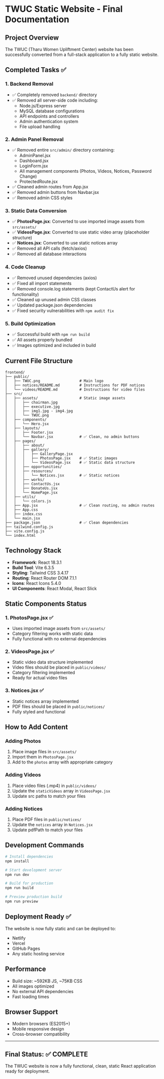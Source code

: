 # TWUC Static Website - Final Documentation

## Project Overview
The TWUC (Tharu Women Upliftment Center) website has been successfully converted from a full-stack application to a fully static website.

## Completed Tasks ✅

### 1. Backend Removal
- ✅ Completely removed `backend/` directory
- ✅ Removed all server-side code including:
  - Node.js/Express server
  - MySQL database configurations
  - API endpoints and controllers
  - Admin authentication system
  - File upload handling

### 2. Admin Panel Removal
- ✅ Removed entire `src/admin/` directory containing:
  - AdminPanel.jsx
  - Dashboard.jsx
  - LoginForm.jsx
  - All management components (Photos, Videos, Notices, Password Change)
  - ProtectedRoute.jsx
- ✅ Cleaned admin routes from App.jsx
- ✅ Removed admin buttons from Navbar.jsx
- ✅ Removed admin CSS styles

### 3. Static Data Conversion
- ✅ **PhotosPage.jsx**: Converted to use imported image assets from `src/assets/`
- ✅ **VideosPage.jsx**: Converted to use static video array (placeholder structure)
- ✅ **Notices.jsx**: Converted to use static notices array
- ✅ Removed all API calls (fetch/axios)
- ✅ Removed all database interactions

### 4. Code Cleanup
- ✅ Removed unused dependencies (axios)
- ✅ Fixed all import statements
- ✅ Removed console.log statements (kept ContactUs alert for functionality)
- ✅ Cleaned up unused admin CSS classes
- ✅ Updated package.json dependencies
- ✅ Fixed security vulnerabilities with `npm audit fix`

### 5. Build Optimization
- ✅ Successful build with `npm run build`
- ✅ All assets properly bundled
- ✅ Images optimized and included in build

## Current File Structure

```
frontend/
├── public/
│   ├── TWUC.png                  # Main logo
│   ├── notices/README.md         # Instructions for PDF notices
│   └── videos/README.md          # Instructions for video files
├── src/
│   ├── assets/                   # Static image assets
│   │   ├── chairman.jpg
│   │   ├── executive.jpg
│   │   ├── img1.jpg - img4.jpg
│   │   └── TWUC.png
│   ├── components/
│   │   └── Hero.jsx
│   ├── layouts/
│   │   ├── Footer.jsx
│   │   └── Navbar.jsx            # ✅ Clean, no admin buttons
│   ├── pages/
│   │   ├── about/
│   │   ├── gallery/
│   │   │   ├── GalleryPage.jsx
│   │   │   ├── PhotosPage.jsx    # ✅ Static images
│   │   │   └── VideosPage.jsx    # ✅ Static data structure
│   │   ├── opportunities/
│   │   ├── resources/
│   │   │   └── Notices.jsx       # ✅ Static notices
│   │   ├── works/
│   │   ├── ContactUs.jsx
│   │   ├── DonateUs.jsx
│   │   └── HomePage.jsx
│   ├── utils/
│   │   └── colors.js
│   ├── App.jsx                   # ✅ Clean routing, no admin routes
│   ├── App.css
│   ├── index.css
│   └── main.jsx
├── package.json                  # ✅ Clean dependencies
├── tailwind.config.js
├── vite.config.js
└── index.html
```

## Technology Stack
- **Framework**: React 18.3.1
- **Build Tool**: Vite 6.3.5
- **Styling**: Tailwind CSS 3.4.17
- **Routing**: React Router DOM 7.1.1
- **Icons**: React Icons 5.4.0
- **UI Components**: React Modal, React Slick

## Static Components Status

### 1. PhotosPage.jsx ✅
- Uses imported image assets from `src/assets/`
- Category filtering works with static data
- Fully functional with no external dependencies

### 2. VideosPage.jsx ✅
- Static video data structure implemented
- Video files should be placed in `public/videos/`
- Category filtering implemented
- Ready for actual video files

### 3. Notices.jsx ✅
- Static notices array implemented
- PDF files should be placed in `public/notices/`
- Fully styled and functional

## How to Add Content

### Adding Photos
1. Place image files in `src/assets/`
2. Import them in `PhotosPage.jsx`
3. Add to the `photos` array with appropriate category

### Adding Videos
1. Place video files (.mp4) in `public/videos/`
2. Update the `staticVideos` array in `VideosPage.jsx`
3. Update src paths to match your files

### Adding Notices
1. Place PDF files in `public/notices/`
2. Update the `notices` array in `Notices.jsx`
3. Update pdfPath to match your files

## Development Commands
```bash
# Install dependencies
npm install

# Start development server
npm run dev

# Build for production
npm run build

# Preview production build
npm run preview
```

## Deployment Ready ✅
The website is now fully static and can be deployed to:
- Netlify
- Vercel
- GitHub Pages
- Any static hosting service

## Performance
- Build size: ~592KB JS, ~75KB CSS
- All images optimized
- No external API dependencies
- Fast loading times

## Browser Support
- Modern browsers (ES2015+)
- Mobile responsive design
- Cross-browser compatibility

---

## Final Status: ✅ COMPLETE
The TWUC website is now a fully functional, clean, static React application ready for deployment.
